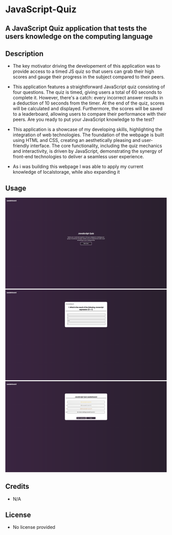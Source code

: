 # JavaScript-Quiz

## A JavaScript Quiz application that tests the users knowledge on the computing language

## Description 
- The key motivator driving the developement of this application was to provide access to a timed JS quiz so that users can grab their high scores and gauge their progress in the subject compared to their peers.

- This application features a straightforward JavaScript quiz consisting of four questions. The quiz is timed, giving users a total of 60 seconds to complete it. However, there's a catch: every incorrect answer results in a deduction of 10 seconds from the timer. At the end of the quiz, scores will be calculated and displayed. Furthermore, the scores will be saved to a leaderboard, allowing users to compare their performance with their peers. Are you ready to put your JavaScript knowledge to the test?

- This application is a showcase of my developing skills, highlighting the integration of web technologies. The foundation of the webpage is built using HTML and CSS, creating an aesthetically pleasing and user-friendly interface. The core functionality, including the quiz mechanics and interactivity, is driven by JavaScript, demonstrating the synergy of front-end technologies to deliver a seamless user experience.

- As i was building this webpage I was able to apply my current knowledge of localstorage, while also expanding it

## Usage

![homescreen](<./images/mainDisplay.png>)
![activegame](</images/activeGame.png>)
![leaderboard](</images/leaderboard.png>)

## Credits
- N/A

## License 
- No license provided